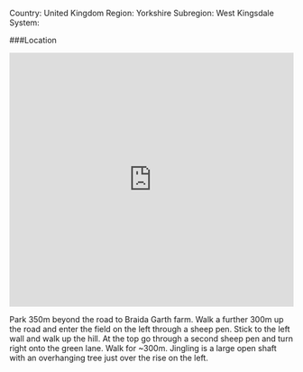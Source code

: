Country: United Kingdom
Region: Yorkshire
Subregion: West Kingsdale
System:

###Location

<div class="padmore">
<iframe src="https://www.google.com/maps/embed?pb=!1m18!1m12!1m3!1d763.1660003185716!2d-2.4635324568040327!3d54.20031981024542!2m3!1f0!2f0!3f0!3m2!1i1024!2i768!4f13.1!3m3!1m2!1s0x0%3A0x0!2zNTTCsDEyJzAxLjEiTiAywrAyNyc0Ni43Ilc!5e1!3m2!1sen!2sus!4v1451738232239" width="100%" height="450" frameborder="0" style="border:0" allowfullscreen></iframe>
</div>

Park 350m beyond the road to Braida Garth farm. Walk a further 300m up the road and enter the field on the left through a sheep pen. Stick to the left wall and walk up the hill. At the top go through a second sheep pen and turn right onto the green lane. Walk for ~300m. Jingling is a large open shaft with an overhanging tree just over the rise on the left.
